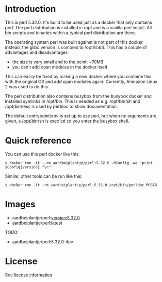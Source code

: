 # Introduction

This is perl 5.32.0. It's build to be used just as a docker that only contains
perl. The perl distribution is installed in /opt and is a vanilla perl install.
All bin scripts and binaries within a typical perl distribution are there.

The operating system perl was built against is not part of this docker,
instead, the glibc version is compied to /opt/lib64. This has a couple of
advantages and disadvantages:

* the size is very small and to the point: ~70MB
* you can't add cpan modules in the docker itself

This can easily be fixed by making a new docker where you combine this with the
original OS and add cpan modules again. Currently, Amnazon Linux 2 was used to
do this.

The perl distribution also contains busybox from the busybox docker and
installed symlinks in /opt/bin. This is needed as e.g. /opt/bin/sh and
/opt/bin/less is used by perldoc to show documentation.

The default entrypoint/env is set up to use perl, but when no arguments are
given, a /opt/bin/sh is exec'ed so you enter the busybox shell.

# Quick reference

You can use this perl docker like this:

  `$ docker run -it --rm aardbeiplantje/perl:5.32.0 -MConfig -we 'print $Config{version}."\n"'`

Similar, other tools can be run like this:

  `$ docker run -it -rm aardbeiplantje/perl:5.32.0 /opt/bin/perldoc POSIX`

# Images

* aardbeiplantje/perl:<version:5.32.0>
* aardbeiplantje/perl:latest

TODO:
* aardbeiplantje/perl:5.32.0-dev

# License

See [license information](https://dev.perl.org/licenses/)


